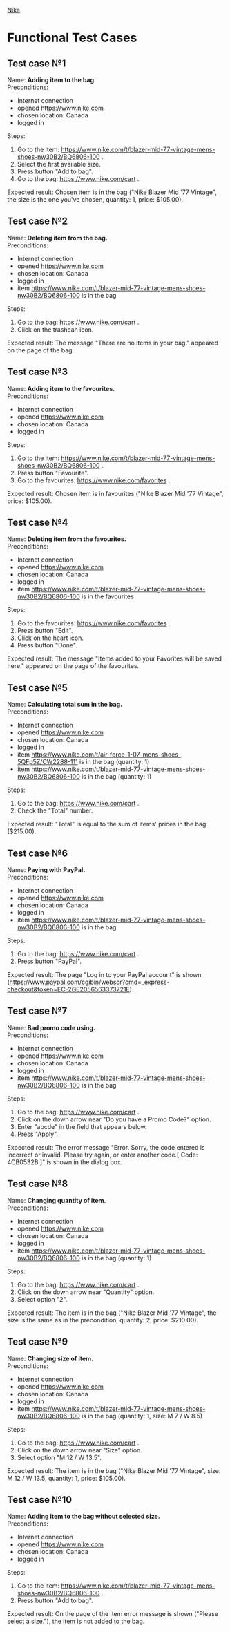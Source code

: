 [Nike](https://www.nike.com)
# Functional Test Cases 
## Test case №1
Name: **Adding item to the bag.**  
Preconditions: 
- Internet connection 
- opened https://www.nike.com 
- chosen location: Canada 
- logged in 

Steps:
  1. Go to the item: https://www.nike.com/t/blazer-mid-77-vintage-mens-shoes-nw30B2/BQ6806-100 .
  2. Select the first available size.
  3. Press button "Add to bag".
  4. Go to the bag: https://www.nike.com/cart .

Expected result: Chosen item is in the bag ("Nike Blazer Mid '77 Vintage", the size is the one you've chosen, quantity: 1, price: $105.00).

## Test case №2
Name: **Deleting item from the bag.**      
Preconditions: 
- Internet connection 
- opened https://www.nike.com 
- chosen location: Canada 
- logged in 
- item https://www.nike.com/t/blazer-mid-77-vintage-mens-shoes-nw30B2/BQ6806-100 is in the bag 

Steps:
  1. Go to the bag: https://www.nike.com/cart .
  2. Click on the trashcan icon.
  
Expected result: The message "There are no items in your bag." appeared on the page of the bag.

## Test case №3
Name: **Adding item to the favourites.**   
Preconditions: 
- Internet connection 
- opened https://www.nike.com 
- chosen location: Canada 
- logged in

Steps:
  1. Go to the item: https://www.nike.com/t/blazer-mid-77-vintage-mens-shoes-nw30B2/BQ6806-100 .
  2. Press button "Favourite".
  3. Go to the favourites: https://www.nike.com/favorites .

Expected result: Chosen item is in favourites ("Nike Blazer Mid '77 Vintage", price: $105.00).

## Test case №4
Name: **Deleting item from the favourites.**   
Preconditions: 
- Internet connection 
- opened https://www.nike.com 
- chosen location: Canada 
- logged in
- item https://www.nike.com/t/blazer-mid-77-vintage-mens-shoes-nw30B2/BQ6806-100 is in the favourites 

Steps:
  1. Go to the favourites: https://www.nike.com/favorites .
  2. Press button "Edit".
  3. Click on the heart icon.
  4. Press button "Done".

Expected result: The message "Items added to your Favorites will be saved here." appeared on the page of the favourites.

## Test case №5
Name: **Calculating total sum in the bag.**      
Preconditions: 
- Internet connection
- opened https://www.nike.com
- chosen location: Canada
- logged in 
- item https://www.nike.com/t/air-force-1-07-mens-shoes-5QFp5Z/CW2288-111 is in the bag (quantity: 1)
- item https://www.nike.com/t/blazer-mid-77-vintage-mens-shoes-nw30B2/BQ6806-100 is in the bag (quantity: 1)   

Steps:
  1. Go to the bag: https://www.nike.com/cart .
  2. Check the "Total" number.
  
Expected result: "Total" is equal to the sum of items' prices in the bag ($215.00).

## Test case №6
Name: **Paying with PayPal.**      
Preconditions: 
- Internet connection
- opened https://www.nike.com
- chosen location: Canada
- logged in 
- item https://www.nike.com/t/blazer-mid-77-vintage-mens-shoes-nw30B2/BQ6806-100 is in the bag   

Steps:
  1. Go to the bag: https://www.nike.com/cart .
  2. Press button "PayPal".
  
Expected result: The page "Log in to your PayPal account" is shown (https://www.paypal.com/cgibin/webscr?cmd=_express-checkout&token=EC-2GE2056563373721E).

## Test case №7
Name: **Bad promo code using.**      
Preconditions: 
- Internet connection
- opened https://www.nike.com
- chosen location: Canada
- logged in 
- item https://www.nike.com/t/blazer-mid-77-vintage-mens-shoes-nw30B2/BQ6806-100 is in the bag   

Steps:
  1. Go to the bag: https://www.nike.com/cart .
  2. Click on the down arrow near "Do you have a Promo Code?" option.
  3. Enter "abcde" in the field that appears below.
  4. Press "Apply".

Expected result: The error message "Error. Sorry, the code entered is incorrect or invalid. Please try again, or enter another code.[ Code: 4CB0532B ]" is shown in the dialog box.

## Test case №8
Name: **Changing quantity of item.**      
Preconditions: 
- Internet connection
- opened https://www.nike.com
- chosen location: Canada
- logged in 
- item https://www.nike.com/t/blazer-mid-77-vintage-mens-shoes-nw30B2/BQ6806-100 is in the bag (quantity: 1)

Steps:
  1. Go to the bag: https://www.nike.com/cart .
  2. Click on the down arrow near "Quantity" option.
  3. Select option "2". 

Expected result: The item is in the bag ("Nike Blazer Mid '77 Vintage", the size is the same as in the precondition, quantity: 2, price: $210.00).

## Test case №9
Name: **Changing size of item.**      
Preconditions: 
- Internet connection
- opened https://www.nike.com
- chosen location: Canada
- logged in 
- item https://www.nike.com/t/blazer-mid-77-vintage-mens-shoes-nw30B2/BQ6806-100 is in the bag (quantity: 1, size: M 7 / W 8.5)

Steps:
  1. Go to the bag: https://www.nike.com/cart .
  2. Click on the down arrow near "Size" option.
  3. Select option "M 12 / W 13.5".

Expected result: The item is in the bag ("Nike Blazer Mid '77 Vintage", size: M 12 / W 13.5, quantity: 1, price: $105.00).

## Test case №10
Name: **Adding item to the bag without selected size.**      
Preconditions: 
- Internet connection
- opened https://www.nike.com
- chosen location: Canada
- logged in 

Steps:
  1. Go to the item: https://www.nike.com/t/blazer-mid-77-vintage-mens-shoes-nw30B2/BQ6806-100 .
  3. Press button "Add to bag".

Expected result: On the page of the item error message is shown ("Please select a size."), the item is not added to the bag.






